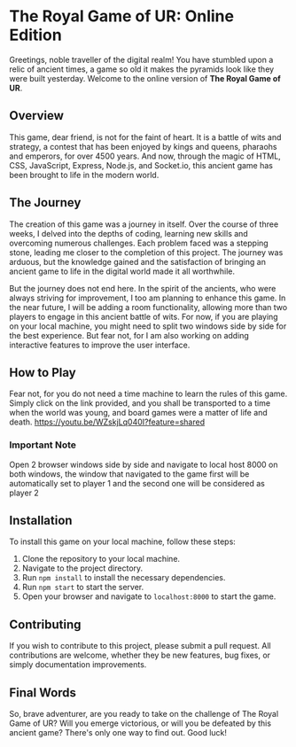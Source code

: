 # The Royal Game of UR: Online Edition

Greetings, noble traveller of the digital realm! You have stumbled upon a relic of ancient times, a game so old it makes the pyramids look like they were built yesterday. Welcome to the online version of **The Royal Game of UR**.

## Overview

This game, dear friend, is not for the faint of heart. It is a battle of wits and strategy, a contest that has been enjoyed by kings and queens, pharaohs and emperors, for over 4500 years. And now, through the magic of HTML, CSS, JavaScript, Express, Node.js, and Socket.io, this ancient game has been brought to life in the modern world.

## The Journey

The creation of this game was a journey in itself. Over the course of three weeks, I delved into the depths of coding, learning new skills and overcoming numerous challenges. Each problem faced was a stepping stone, leading me closer to the completion of this project. The journey was arduous, but the knowledge gained and the satisfaction of bringing an ancient game to life in the digital world made it all worthwhile.

But the journey does not end here. In the spirit of the ancients, who were always striving for improvement, I too am planning to enhance this game. In the near future, I will be adding a room functionality, allowing more than two players to engage in this ancient battle of wits. For now, if you are playing on your local machine, you might need to split two windows side by side for the best experience. But fear not, for I am also working on adding interactive features to improve the user interface.

## How to Play

Fear not, for you do not need a time machine to learn the rules of this game. Simply click on the link provided, and you shall be transported to a time when the world was young, and board games were a matter of life and death. 
https://youtu.be/WZskjLq040I?feature=shared

### Important Note
Open 2 browser windows side by side and navigate to local host 8000 on both windows, the window that navigated to the game first will be automatically set to player 1 and the second one will be considered as player 2

## Installation

To install this game on your local machine, follow these steps:

1. Clone the repository to your local machine.
2. Navigate to the project directory.
3. Run `npm install` to install the necessary dependencies.
4. Run `npm start` to start the server.
5. Open your browser and navigate to `localhost:8000` to start the game.

## Contributing

If you wish to contribute to this project, please submit a pull request. All contributions are welcome, whether they be new features, bug fixes, or simply documentation improvements.

## Final Words

So, brave adventurer, are you ready to take on the challenge of The Royal Game of UR? Will you emerge victorious, or will you be defeated by this ancient game? There's only one way to find out. Good luck!
